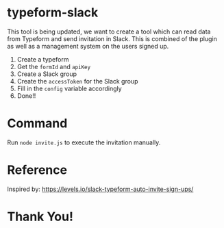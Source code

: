# typeform-slack

This tool is being updated, we want to create a tool which can read data from Typeform and send invitation in Slack. This is combined of the plugin as well as a management system on the users signed up.

1. Create a typeform
2. Get the `formId` and `apiKey`
3. Create a Slack group
4. Create the `accessToken` for the Slack group
5. Fill in the `config` variable accordingly
6. Done!!

# Command

Run `node invite.js` to execute the invitation manually.

# Reference

Inspired by: https://levels.io/slack-typeform-auto-invite-sign-ups/

# Thank You!
